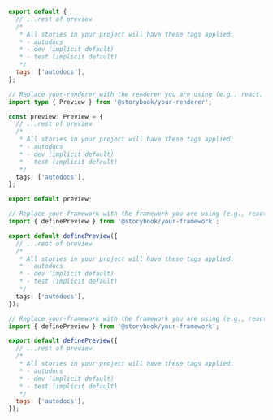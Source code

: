 ```js filename=".storybook/preview.js" renderer="common" language="js" tabTitle="CSF 3"
export default {
  // ...rest of preview
  /*
   * All stories in your project will have these tags applied:
   * - autodocs
   * - dev (implicit default)
   * - test (implicit default)
   */
  tags: ['autodocs'],
};
```

```ts filename=".storybook/preview.ts" renderer="common" language="ts" tabTitle="CSF 3"
// Replace your-renderer with the renderer you are using (e.g., react, vue3)
import type { Preview } from '@storybook/your-renderer';

const preview: Preview = {
  // ...rest of preview
  /*
   * All stories in your project will have these tags applied:
   * - autodocs
   * - dev (implicit default)
   * - test (implicit default)
   */
  tags: ['autodocs'],
};

export default preview;
```

```ts filename=".storybook/preview.js|ts" renderer="react" language="ts" tabTitle="CSF Factories 🧪"
// Replace your-framework with the framework you are using (e.g., react-vite, nextjs, experimental-nextjs-vite)
import { definePreview } from '@storybook/your-framework';

export default definePreview({
  // ...rest of preview
  /*
   * All stories in your project will have these tags applied:
   * - autodocs
   * - dev (implicit default)
   * - test (implicit default)
   */
  tags: ['autodocs'],
});
```

<!-- js & ts-4-9 (when applicable) still needed while providing both CSF 3 & 4 -->

```js filename=".storybook/preview.js|ts" renderer="react" language="js" tabTitle="CSF Factories 🧪"
// Replace your-framework with the framework you are using (e.g., react-vite, nextjs, experimental-nextjs-vite)
import { definePreview } from '@storybook/your-framework';

export default definePreview({
  // ...rest of preview
  /*
   * All stories in your project will have these tags applied:
   * - autodocs
   * - dev (implicit default)
   * - test (implicit default)
   */
  tags: ['autodocs'],
});
```
